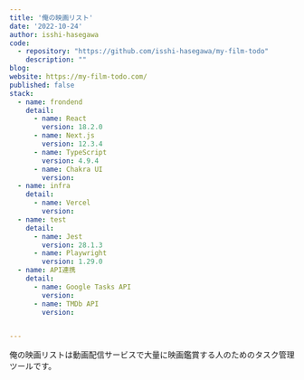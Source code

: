 ```yaml
---
title: '俺の映画リスト'
date: '2022-10-24'
author: isshi-hasegawa
code: 
  - repository: "https://github.com/isshi-hasegawa/my-film-todo"
    description: ""
blog:
website: https://my-film-todo.com/
published: false
stack:
  - name: frondend
    detail: 
      - name: React
        version: 18.2.0
      - name: Next.js
        version: 12.3.4
      - name: TypeScript
        version: 4.9.4
      - name: Chakra UI
        version: 
  - name: infra
    detail:
      - name: Vercel
        version: 
  - name: test
    detail:
      - name: Jest
        version: 28.1.3
      - name: Playwright
        version: 1.29.0
  - name: API連携
    detail:
      - name: Google Tasks API
        version: 
      - name: TMDb API
        version: 


---
```


俺の映画リストは動画配信サービスで大量に映画鑑賞する人のためのタスク管理ツールです。
